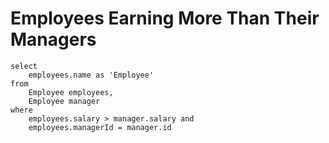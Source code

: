 # Employees Earning More Than Their Managers
```
select
    employees.name as 'Employee'
from
    Employee employees,
    Employee manager
where 
    employees.salary > manager.salary and
    employees.managerId = manager.id
```